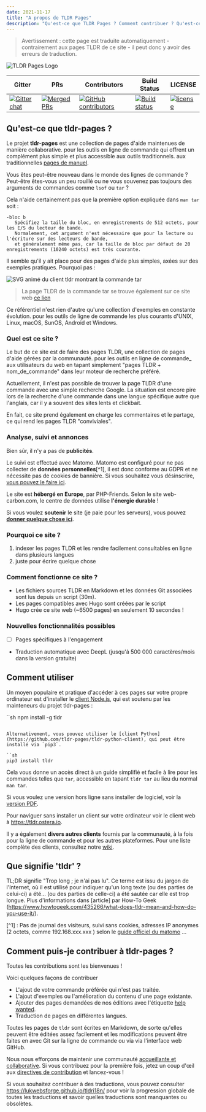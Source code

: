 ```yaml
---
date: 2021-11-17
title: "A propos de TLDR Pages"
description: "Qu'est-ce que TLDR Pages ? Comment contribuer ? Qu'est-ce que ce site ?"
---
```


> Avertissement : cette page est traduite automatiquement - contrairement aux pages TLDR de ce site - il peut donc y avoir des erreurs de traduction.

![TLDR Pages Logo](/tldr-logo.png)

|Gitter|PRs|Contributors|Build Status|LICENSE|
|---|---|---|---|---|
[![Gitter chat][gitter-image]][gitter-url]|[![Merged PRs][prs-merged-image]][prs-merged-url]|[![GitHub contributors][contributors-image]][contributors-url]|[![Build status][github-actions-image]][github-actions-url]|[![license][license-image]][license-url]

[github-actions-url]: https://github.com/tldr-pages/tldr/actions
[github-actions-image]: https://img.shields.io/github/workflow/status/tldr-pages/tldr/CI.svg
[gitter-url]: https://gitter.im/tldr-pages/tldr
[gitter-image]: https://img.shields.io/badge/chat-on_gitter-deeppink
[prs-merged-url]: https://github.com/tldr-pages/tldr/pulls?q=is:pr+is:merged
[prs-merged-image]: https://img.shields.io/github/issues-pr-closed-raw/tldr-pages/tldr.svg?label=merged+PRs&color=green
[contributors-url]: https://github.com/tldr-pages/tldr/graphs/contributors
[contributors-image]: https://img.shields.io/github/contributors-anon/tldr-pages/tldr.svg
[license-url]: https://github.com/tldr-pages/tldr/blob/main/LICENSE.md
[license-image]: https://img.shields.io/badge/license-CC_BY_4.0-blue.svg
</div>

## Qu'est-ce que tldr-pages ?

Le projet **tldr-pages** est une collection de pages d'aide maintenues de manière collaborative.
pour les outils en ligne de commande qui offrent un complément plus simple et plus accessible aux outils traditionnels.
aux traditionnelles [pages de manuel](https://en.wikipedia.org/wiki/Man_page).

Vous êtes peut-être nouveau dans le monde des lignes de commande ? Peut-être êtes-vous un peu rouillé ou ne vous souvenez pas toujours des arguments de commandes comme `lsof` ou `tar` ?

Cela n'aide certainement pas que la première option expliquée dans `man tar` soit :

```
-bloc b
   Spécifiez la taille du bloc, en enregistrements de 512 octets, pour les E/S du lecteur de bande.
   Normalement, cet argument n'est nécessaire que pour la lecture ou l'écriture sur des lecteurs de bande,
   et généralement même pas, car la taille de bloc par défaut de 20 enregistrements (10240 octets) est très courante.
```

Il semble qu'il y ait place pour des pages d'aide plus simples, axées sur des exemples pratiques.
Pourquoi pas :

![SVG animé du client tldr montrant la commande tar](/tldr-tar.svg)

> La page TLDR de la commande tar se trouve également sur ce site web [ce lien](https://tldr.bortox.it/content/common/tar)

Ce référentiel n'est rien d'autre qu'une collection d'exemples en constante évolution.
pour les outils de ligne de commande les plus courants d'UNIX, Linux, macOS, SunOS, Android et Windows.

### Quel est ce site ?

Le but de ce site est de faire des pages TLDR, une collection de pages d'aide gérées par la communauté.
pour les outils en ligne de commande_ aux utilisateurs du web en tapant simplement "pages TLDR + nom_de_commande" dans leur moteur de recherche préféré.

Actuellement, il n'est pas possible de trouver la page TLDR d'une commande avec une simple recherche Google. La situation est encore pire lors de la recherche d'une commande dans une langue spécifique autre que l'anglais, car il y a souvent des sites lents et clickbait.

En fait, ce site prend également en charge les commentaires et le partage, ce qui rend les pages TLDR "conviviales". 

### Analyse, suivi et annonces

Bien sûr, il n'y a pas de **publicités**. 

Le suivi est effectué avec Matomo. Matomo est configuré pour ne pas collecter de **données personnelles**[^1], il est donc conforme au GDPR et ne nécessite pas de cookies de bannière. Si vous souhaitez vous désinscrire, [vous pouvez le faire ici](https://stats.bortox.it/index.php?module=CoreAdminHome&action=optOut&language=it).

Le site est **hébergé en Europe**, par PHP-Friends. Selon le site web-carbon.com, le centre de données utilise **l'énergie durable** !

Si vous voulez **soutenir** le site (je paie pour les serveurs), vous pouvez [**donner quelque chose ici**](https://bortox.it/contribuisci-cs-en).

### Pourquoi ce site ?

1. indexer les pages TLDR et les rendre facilement consultables en ligne dans plusieurs langues
2. juste pour écrire quelque chose

### Comment fonctionne ce site ?

* Les fichiers sources TLDR en Markdown et les données Git associées sont lus depuis un script (30m).
* Les pages compatibles avec Hugo sont créées par le script
* Hugo crée ce site web (~6500 pages) en seulement 10 secondes !

### Nouvelles fonctionnalités possibles

- [ ] Pages spécifiques à l'engagement
- Traduction automatique avec DeepL (jusqu'à 500 000 caractères/mois dans la version gratuite)


## Comment utiliser

Un moyen populaire et pratique d'accéder à ces pages sur votre propre ordinateur
est d'installer le [client Node.js](https://github.com/tldr-pages/tldr-node-client),
qui est soutenu par les mainteneurs du projet tldr-pages :

``sh
npm install -g tldr
```

Alternativement, vous pouvez utiliser le [client Python](https://github.com/tldr-pages/tldr-python-client), qui peut être installé via `pip3`.

``sh
pip3 install tldr
```

Cela vous donne un accès direct à un guide simplifié et facile à lire pour les commandes telles que `tar`,
accessible en tapant `tldr tar` au lieu du normal `man tar`.

Si vous voulez une version hors ligne sans installer de logiciel,
voir la [version PDF](https://tldr.sh/assets/tldr-book.pdf).

Pour naviguer sans installer un client sur votre ordinateur
voir le client web à <https://tldr.ostera.io>.

Il y a également **divers autres clients** fournis par la communauté,
à la fois pour la ligne de commande et pour les autres plateformes.
Pour une liste complète des clients, consultez notre [wiki](https://github.com/tldr-pages/tldr/wiki/tldr-pages-clients).

## Que signifie 'tldr' ?

TL;DR signifie "Trop long ; je n'ai pas lu".
Ce terme est issu du jargon de l'Internet, où il est utilisé pour indiquer qu'un long texte (ou des parties de celui-ci) a été...
(ou des parties de celle-ci) a été sautée car elle est trop longue.
Plus d'informations dans [article] par How-To Geek (https://www.howtogeek.com/435266/what-does-tldr-mean-and-how-do-you-use-it/).

[^1] : Pas de journal des visiteurs, suivi sans cookies, adresses IP anonymes (2 octets, comme 192.168.xxx.xxx ) selon le [guide officiel du matomo](https://matomo.org/faq/new-to-piwik/how-do-i-use-matomo-analytics-without-consent-or-cookie-banner/) ... 


## Comment puis-je contribuer à tldr-pages ?

Toutes les contributions sont les bienvenues !

Voici quelques façons de contribuer

- L'ajout de votre commande préférée qui n'est pas traitée.
- L'ajout d'exemples ou l'amélioration du contenu d'une page existante.
- Ajouter des pages demandées de nos éditions avec l'étiquette [help wanted](https://github.com/tldr-pages/tldr/issues?q=is%3Aopen+is%3Aissue+label%3A%22help+wanted%22).
- Traduction de pages en différentes langues.

Toutes les pages de `tldr` sont écrites en Markdown, de sorte qu'elles peuvent être éditées assez facilement et les modifications peuvent être faites en
avec Git sur la ligne de commande ou via
via l'interface web GitHub.

Nous nous efforçons de maintenir une communauté [accueillante et collaborative](https://github.com/tldr-pages/tldr/blob/main/GOVERNANCE.md).
Si vous contribuez pour la première fois, jetez un coup d'œil aux [directives de contribution](https://github.com/tldr-pages/tldr/blob/main/CONTRIBUTING.md) et lancez-vous !

Si vous souhaitez contribuer à des traductions, vous pouvez consulter <https://lukwebsforge.github.io/tldri18n/>
pour voir la progression globale de toutes les traductions et savoir quelles traductions sont manquantes ou obsolètes.
